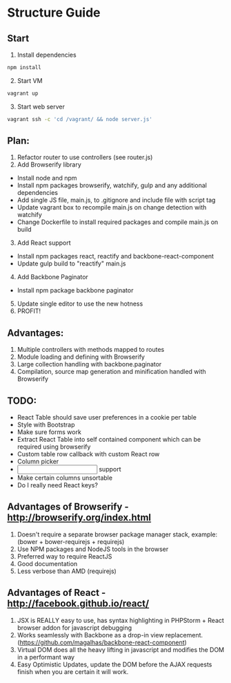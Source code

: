 # Structure Guide

## Start
1. Install dependencies
```bash
npm install
```

2. Start VM
```bash
vagrant up
```

3. Start web server
```bash
vagrant ssh -c 'cd /vagrant/ && node server.js'
```

## Plan:
1. Refactor router to use controllers (see router.js)
2. Add Browserify library
  * Install node and npm
  * Install npm packages browserify, watchify, gulp and any additional dependencies
  * Add single JS file, main.js, to .gitignore and include file with script tag
  * Update vagrant box to recompile main.js on change detection with watchify
  * Change Dockerfile to install required packages and compile main.js on build
3. Add React support
  * Install npm packages react, reactify and backbone-react-component
  * Update gulp build to "reactify" main.js
4. Add Backbone Paginator
  * Install npm package backbone paginator
5. Update single editor to use the new hotness
6. PROFIT!

## Advantages:
1. Multiple controllers with methods mapped to routes
2. Module loading and defining with Browserify
3. Large collection handling with backbone.paginator
4. Compilation, source map generation and minification handled with Browserify

## TODO:
* React Table should save user preferences in a cookie per table
* Style with Bootstrap
* Make sure forms work
* Extract React Table into self contained component which can be required using browserify
* Custom table row callback with custom React row
* Column picker
* <td><input type="text" /></td> support
* Make certain columns unsortable
* Do I really need React keys?
  
## Advantages of Browserify - http://browserify.org/index.html
1. Doesn't require a separate browser package manager stack, example: (bower + bower-requirejs + requirejs) 
2. Use NPM packages and NodeJS tools in the browser
3. Preferred way to require ReactJS
4. Good documentation
5. Less verbose than AMD (requirejs)

## Advantages of React - http://facebook.github.io/react/
1. JSX is REALLY easy to use, has syntax highlighting in PHPStorm + React browser addon for javascript debugging
2. Works seamlessly with Backbone as a drop-in view replacement. (https://github.com/magalhas/backbone-react-component)
3. Virtual DOM does all the heavy lifting in javascript and modifies the DOM in a performant way
4. Easy Optimistic Updates, update the DOM before the AJAX requests finish when you are certain it will work.